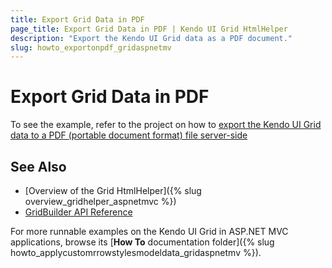 ```yaml
---
title: Export Grid Data in PDF
page_title: Export Grid Data in PDF | Kendo UI Grid HtmlHelper
description: "Export the Kendo UI Grid data as a PDF document."
slug: howto_exportonpdf_gridaspnetmv
---
```


# Export Grid Data in PDF

To see the example, refer to the project on how to [export the Kendo UI Grid data to a PDF (portable document format) file server-side](https://github.com/telerik/ui-for-aspnet-mvc-examples/tree/master/grid/pdf-export-server-side)

## See Also

* [Overview of the Grid HtmlHelper]({% slug overview_gridhelper_aspnetmvc %})
* [GridBuilder API Reference](http://docs.telerik.com/aspnet-mvc/api/Kendo.Mvc.UI.Fluent/GridBuilder)

For more runnable examples on the Kendo UI Grid in ASP.NET MVC applications, browse its [**How To** documentation folder]({% slug howto_applycustomrrowstylesmodeldata_gridaspnetmv %}).
